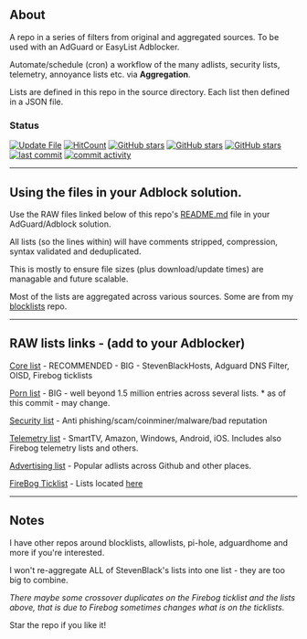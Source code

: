 ## About

A repo in a series of filters from original and aggregated sources. To be used with an AdGuard or EasyList Adblocker.


Automate/schedule (cron) a workflow of the many adlists, security lists, telemetry, annoyance lists etc. via <b>Aggregation</b>.

Lists are defined in this repo in the source directory. Each list then defined in a JSON file.


### Status

[![Update File](https://github.com/SystemJargon/filters/actions/workflows/main.yml/badge.svg)](https://github.com/SystemJargon/filters/actions/workflows/main.yml) [![HitCount](https://hits.dwyl.com/systemjargon/filters.svg?style=flat&show=unique)](http://hits.dwyl.com/systemjargon/filters) [![GitHub stars](https://img.shields.io/github/stars/systemjargon/filters)](https://github.com/systemjargon/filters/stargazers) [![GitHub stars](https://img.shields.io/github/forks/systemjargon/filters)](https://github.com/systemjargon/filters/stargazers) [![GitHub stars](https://img.shields.io/github/issues/systemjargon/filters)](https://github.com/systemjargon/filters/stargazers) [![last commit](https://img.shields.io/github/last-commit/SystemJargon/filters.svg)](https://github.com/SystemJargon/filters/commits/master) [![commit activity](https://img.shields.io/github/commit-activity/y/SystemJargon/filters.svg)](https://github.com/SystemJargon/filters/commits/master)

----

## Using the files in your Adblock solution.

Use the RAW files linked below of this repo's [README.md](README.md) file in your AdGuard/Adblock solution. 

All lists (so the lines within) will have comments stripped, compression, syntax validated and deduplicated. 

This is mostly to ensure file sizes (plus download/update times) are managable and future scalable.

Most of the lists are aggregated across various sources. Some are from my [blocklists](https://github.com/systemjargon/blocklists) repo.


----

## RAW lists links - (add to your Adblocker)

[Core list](https://raw.githubusercontent.com/systemjargon/filters/main/core.txt) - RECOMMENDED - BIG - StevenBlackHosts, Adguard DNS Filter, OISD, Firebog ticklists

[Porn list](https://raw.githubusercontent.com//systemjargon/filters/main/porn.txt) - BIG - well beyond 1.5 million entries across several lists. * as of this commit - may change.

[Security list](https://raw.githubusercontent.com/systemjargon/filters/main/security.txt) - Anti phishing/scam/coinminer/malware/bad reputation

[Telemetry list](https://raw.githubusercontent.com/systemjargon/filters/main/telemetry.txt) - SmartTV, Amazon, Windows, Android, iOS. Includes also Firebog telemetry lists and others.

[Advertising list](https://raw.githubusercontent.com/systemjargon/filters/main/ads.txt) - Popular adlists across Github and other places.

[FireBog Ticklist](https://raw.githubusercontent.com/systemjargon/filters/main/firebog-ticklist.txt) - Lists located [here](https://v.firebog.net/hosts/lists.php?type=tick)

----

## Notes

I have other repos around blocklists, allowlists, pi-hole, adguardhome and more if you're interested.

I won't re-aggregate ALL of StevenBlack's lists into one list - they are too big to combine.

<i>There maybe some crossover duplicates on the Firebog ticklist and the lists above, that is due to Firebog sometimes changes what is on the ticklists.</i>

Star the repo if you like it!
